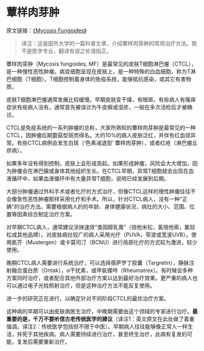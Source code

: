 # 蕈样肉芽肿

原文链接：[《Mycosis Fungoides》](http://www.aocd.org/?page=MycosisFungoides)

> 译注：这是国外大学的一篇科普文章，介绍蕈样肉芽肿的常用治疗方法。我不是医学专业，翻译有误之处请指正。

蕈样肉芽肿（Mycosis fungoides, MF）是最常见的皮肤T细胞淋巴瘤（CTCL），是一种慢性恶性肿瘤。病变细胞呈现在皮肤上，是一种特殊的白血细胞，称为T淋巴细胞（T细胞）。T细胞控制着身体的免疫系统，能够抵抗感染，或其它有害物质。

皮肤T细胞淋巴瘤通常发展比较缓慢。早期皮肤变干燥，有暗斑，有些病人有瘙痒症状有些病人没有。通常首先被误诊为牛皮癣或湿疹，一般在多次活检后才被确诊。

CTCL是免疫系统的一系列肿瘤的总称，大家所熟知的蕈样肉芽肿是最常见的一种CTCL，因肿瘤后期蘑菇型斑而得名。大约10%的病人皮肤泛红，并伴有红血球异常。有些CTCL病例会发生白斑（‘色素减退型’ 蕈样肉芽肿），或者红疮（淋巴瘤丘疹病）。

如果多年没有得到控制，皮肤上会形成突起。如果形成肿瘤，风险会大大增加，因为肿瘤会在淋巴腺或身体其他组织生长。在CTCL早期，异常T细胞就会出现在血液循环中，如果血液循环中有大量异常T细胞，说明已经发展到后期。

大部分肿瘤通过外科手术或者化疗的方式治疗，但像CTCL这样的慢性肿瘤往往不会像急性恶性肿瘤那样采用化疗和手术。所以，针对CTCL病人，没有一种“正确”的治疗方法。需要根据病人的的年龄、身体健康状况，病灶的大小、范围、位置等因素综合制定治疗方案。

对早期CTCL病人，通常建议涂抹速效“类固醇乳膏”（倍他米松，氯倍他索，氟轻松或其他品牌）。对皮肤病灶较广的病人采用光疗（PUVA，窄波或宽波UVB）。使用氮芥（Mustergen）或卡莫司汀（BCNU）进行局部化疗的方式较为激进，较少使用。

晚期CTCL病人需要进行系统治疗，可以选择蓓萨罗丁胶囊（Targretin），静脉注射融合蛋白质（Ontak），α干扰素，或甲氨蝶呤（Rheumatrex）。有时候会多种方案同时治疗，或者配合其他外部治疗方案以达到最好治疗效果。更严重的病人也可以通过电子光柱照射治疗，但是这种治疗方法不能反复使用。

进一步的研究正在进行，以确定针对不同阶段CTCL的最优治疗方案。

这种病的早期可以由皮肤病医生治疗，中晚期需要由这个领域的专家进行治疗。**最重要的是，千万不要听信古老传统医学的建议**（译注1：英文原文在此处做了着重强调。译注2：传统医学包括但不限于中医）。早期病人往往能够像正常人一样生活，并死于其他疾病。病人需要持续进行治疗，甚至终生治疗，此病有复发的可能，复发后需要重新治疗。
